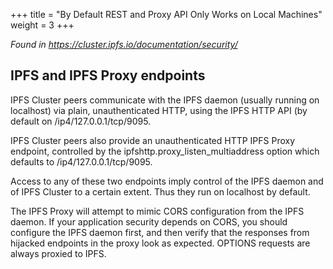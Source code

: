 +++
title = "By Default REST and Proxy API Only Works on Local Machines"
weight = 3
+++

_Found in https://cluster.ipfs.io/documentation/security/_

## IPFS and IPFS Proxy endpoints


IPFS Cluster peers communicate with the IPFS daemon (usually running on localhost) via plain, unauthenticated HTTP, using the IPFS HTTP API (by default on /ip4/127.0.0.1/tcp/9095.

IPFS Cluster peers also provide an unauthenticated HTTP IPFS Proxy endpoint, controlled by the ipfshttp.proxy_listen_multiaddress option which defaults to /ip4/127.0.0.1/tcp/9095.

Access to any of these two endpoints imply control of the IPFS daemon and of IPFS Cluster to a certain extent. Thus they run on localhost by default.

The IPFS Proxy will attempt to mimic CORS configuration from the IPFS daemon. If your application security depends on CORS, you should configure the IPFS daemon first, and then verify that the responses from hijacked endpoints in the proxy look as expected. OPTIONS requests are always proxied to IPFS.
